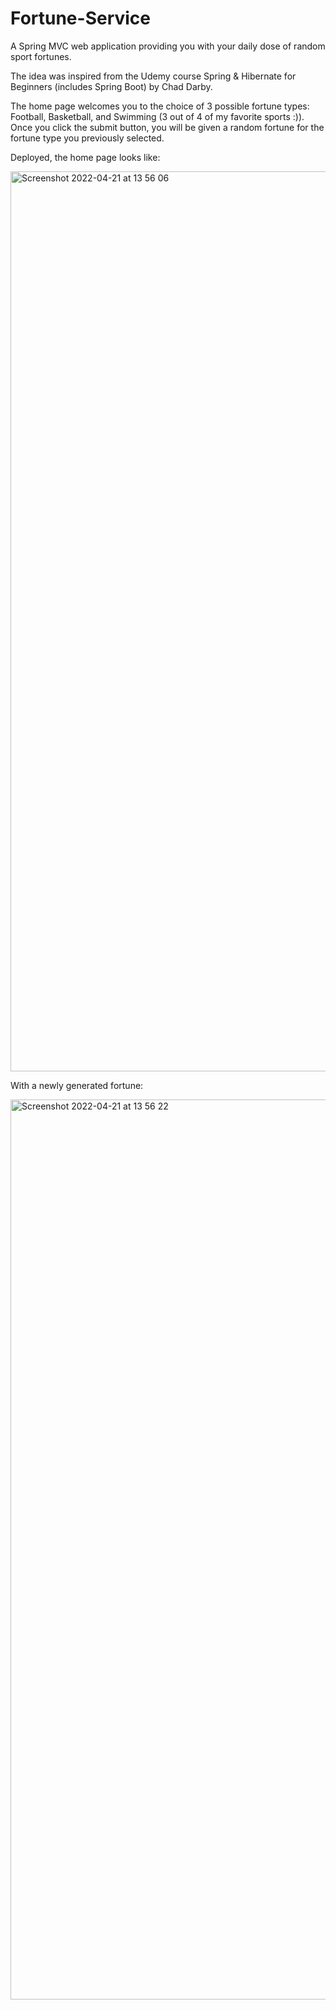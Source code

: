 # Fortune-Service

A Spring MVC web application providing you with your daily dose of random sport fortunes.

The idea was inspired from the Udemy course Spring & Hibernate for Beginners (includes Spring Boot) by Chad Darby.

The home page welcomes you to the choice of 3 possible fortune types: Football, Basketball, and Swimming (3 out of 4 of my favorite sports :)). Once you click the submit button, you will be given a random fortune for the fortune type you previously selected.

Deployed, the home page looks like:

<img width="1440" alt="Screenshot 2022-04-21 at 13 56 06" src="https://user-images.githubusercontent.com/62442277/164443795-7e635fff-756d-4812-bd67-9d68e0877ed0.png">

With a newly generated fortune:

<img width="1440" alt="Screenshot 2022-04-21 at 13 56 22" src="https://user-images.githubusercontent.com/62442277/164443864-d30eeddf-eb46-402b-a22c-75c2f977e6ae.png">
